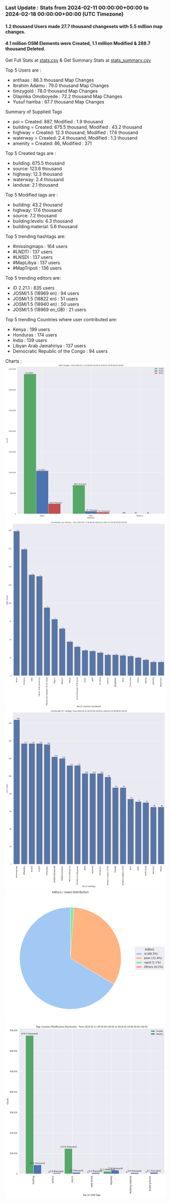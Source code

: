 ### Last Update : Stats from 2024-02-11 00:00:00+00:00 to 2024-02-18 00:00:00+00:00 (UTC Timezone)

#### 1.2 thousand Users made 27.7 thousand changesets with 5.5 million map changes.
#### 4.1 million OSM Elements were Created, 1.1 million Modified & 288.7 thousand Deleted.
Get Full Stats at [stats.csv](/stats/hotosm/Weekly/stats.csv)
 & Get Summary Stats at [stats_summary.csv](/stats/hotosm/Weekly/stats_summary.csv)

Top 5 Users are : 
- anthaas : 86.3 thousand Map Changes
- Ibrahim Adamu : 79.0 thousand Map Changes
- timzygold : 78.0 thousand Map Changes
- Olayinka Omoboyede : 72.2 thousand Map Changes
- Yusuf hamba : 67.7 thousand Map Changes

Summary of Supplied Tags
- poi = Created: 887, Modified : 1.9 thousand
- building = Created: 675.5 thousand, Modified : 43.2 thousand
- highway = Created: 12.3 thousand, Modified : 17.6 thousand
- waterway = Created: 2.4 thousand, Modified : 1.3 thousand
- amenity = Created: 86, Modified : 371


Top 5 Created tags are :
- building: 675.5 thousand
- source: 123.6 thousand
- highway: 12.3 thousand
- waterway: 2.4 thousand
- landuse: 2.1 thousand


Top 5 Modified tags are :
- building: 43.2 thousand
- highway: 17.6 thousand
- source: 7.2 thousand
- building:levels: 6.3 thousand
- building:material: 5.6 thousand


Top 5 trending hashtags are:
- #missingmaps : 164 users
- #LNDTI : 137 users
- #LNSDI : 137 users
- #MapLibya : 137 users
- #MapTripoli : 136 users


Top 5 trending editors are:
- iD 2.21.1 : 835 users
- JOSM/1.5 (18969 en) : 94 users
- JOSM/1.5 (18822 en) : 51 users
- JOSM/1.5 (18940 en) : 50 users
- JOSM/1.5 (18969 en_GB) : 21 users


Top 5 trending Countries where user contributed are:
- Kenya : 199 users
- Honduras : 174 users
- India : 139 users
- Libyan Arab Jamahiriya : 137 users
- Democratic Republic of the Congo : 94 users


 Charts : 
![Alt text](./stats_osm_changes.png) 
![Alt text](./stats_users_per_country.png) 
![Alt text](./stats_users_per_hashtag.png) 
![Alt text](./stats_editors_pie_chart.png) 
![Alt text](./stats_tags.png) 
